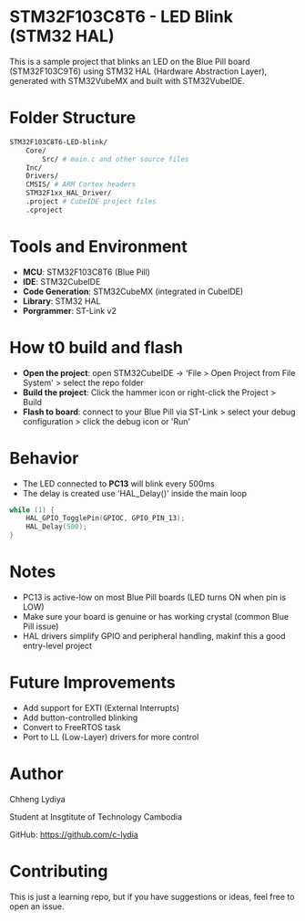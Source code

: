 # STM32F103C8T6 - LED Blink (STM32 HAL)

This is a sample project that blinks an LED on the Blue Pill board (STM32F103C9T6) using STM32 HAL (Hardware Abstraction Layer), generated with STM32VubeMX and built with STM32VubeIDE. 

# Folder Structure 
``` bash
STM32F103C8T6-LED-blink/
    Core/
        Src/ # main.c and other source files
	Inc/
    Drivers/
	CMSIS/ # ARM Cortex headers
	STM32F1xx_HAL_Driver/
    .project # CubeIDE project files
    .cproject
````

# Tools and Environment 
* **MCU**: STM32F103C8T6 (Blue Pill)
* **IDE**: STM32CubeIDE
* **Code Generation**: STM32CubeMX (integrated in CubeIDE)
* **Library**: STM32 HAL
* **Porgrammer**: ST-Link v2

# How t0 build and flash 
* **Open the project**: open STM32CubeIDE -> 'File > Open Project from File System' > select the repo folder
* **Build the project**: Click the hammer icon or right-click the Project > Build
* **Flash to board**: connect to your Blue Pill via ST-Link > select your debug configuration > click the debug icon or 'Run'

# Behavior
* The LED connected to **PC13** will blink every 500ms
* The delay is created use 'HAL_Delay()' inside the main loop

``` C 
while (1) {
    HAL_GPIO_TogglePin(GPIOC, GPIO_PIN_13);
    HAL_Delay(500);
}
```

# Notes 
* PC13 is active-low on most Blue Pill boards (LED turns ON when pin is LOW)
* Make sure your board is genuine or has working crystal (common Blue Pill issue)
* HAL drivers simplify GPIO and peripheral handling, makinf this a good entry-level project

# Future Improvements 
* Add support for EXTI (External Interrupts)
* Add button-controlled blinking
* Convert to FreeRTOS task
* Port to LL (Low-Layer) drivers for more control

# Author
Chheng Lydiya

Student at Insgtitute of Technology Cambodia

GitHub: https://github.com/c-lydia

# Contributing 
This is just a learning repo, but if you have suggestions or ideas, feel free to open an issue. 
